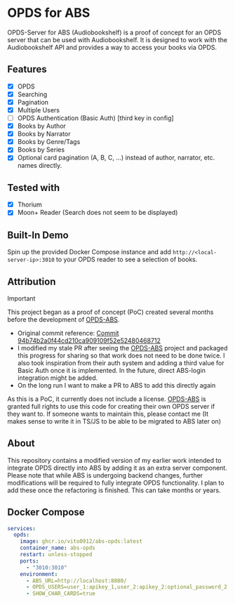 # OPDS for ABS

OPDS-Server for ABS (Audiobookshelf) is a proof of concept for an OPDS server that can be used with Audiobookshelf. It is designed to work with the Audiobookshelf API and provides a way to access your books via OPDS.

## Features
- [x] OPDS
- [x] Searching
- [x] Pagination
- [x] Multiple Users
- [ ] OPDS Authentication (Basic Auth) \[third key in config\]
- [x] Books by Author
- [x] Books by Narrator
- [x] Books by Genre/Tags
- [x] Books by Series
- [X] Optional card pagination (A, B, C, ...) instead of author, narrator, etc. names directly. 

## Tested with
- [x] Thorium
- [x] Moon+ Reader (Search does not seem to be displayed) 

## Built-In Demo
Spin up the provided Docker Compose instance and add `http://<local-server-ip>:3010` to your OPDS reader to see a selection of books.

## Attribution

> [!IMPORTANT]
> This project began as a proof of concept (PoC) created several months before the development of [OPDS-ABS](https://github.com/petr-prikryl/OPDS-ABS).
>
> - Original commit reference: [Commit 94b74b2a0f44cd210ca909109f52e52480468712](https://github.com/Vito0912/audiobookshelf/commit/94b74b2a0f44cd210ca909109f52e52480468712)
> - I modified my stale PR after seeing the [OPDS-ABS](https://github.com/petr-prikryl/OPDS-ABS) project and packaged this progress for sharing so that work does not need to be done twice. I also took inspiration from their auth system and adding a third value for Basic Auth once it is implemented. In the future, direct ABS-login integration might be added.
> - On the long run I want to make a PR to ABS to add this directly again
>
> As this is a PoC, it currently does not include a license. [OPDS-ABS](https://github.com/petr-prikryl/OPDS-ABS) is granted full rights to use this code for creating their own OPDS server if they want to.
> If someone wants to maintain this, please contact me (It makes sense to write it in TS/JS to be able to be migrated to ABS later on)

## About
This repository contains a modified version of my earlier work intended to integrate OPDS directly into ABS by adding it as an extra server component. Please note that while ABS is undergoing backend changes, further modifications will be required to fully integrate OPDS functionality.
I plan to add these once the refactoring is finished. This can take months or years.

## Docker Compose

```yaml
services:
  opds:
    image: ghcr.io/vito0912/abs-opds:latest
    container_name: abs-opds
    restart: unless-stopped
    ports:
      - "3010:3010"
    environment:
      - ABS_URL=http://localhost:8080/
      - OPDS_USERS=user_1:apikey_1,user_2:apikey_2:optional_password_2
      - SHOW_CHAR_CARDS=true 
```
